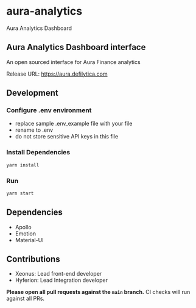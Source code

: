 # aura-analytics
Aura Analytics Dashboard

## Aura Analytics Dashboard interface

An open sourced interface for Aura Finance analytics


Release URL: https://aura.defilytica.com

## Development

### Configure .env environment
- replace sample .env_example file with your file
- rename to .env
- do not store sensitive API keys in this file

### Install Dependencies

```bash
yarn install
```

### Run

```bash
yarn start
```

## Dependencies
- Apollo
- Emotion
- Material-UI

## Contributions
- Xeonus: Lead front-end developer
- Hyferion: Lead Integration developer

**Please open all pull requests against the `main` branch.**
CI checks will run against all PRs.
